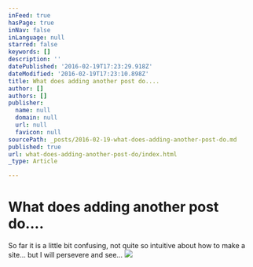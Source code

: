 ```yaml
---
inFeed: true
hasPage: true
inNav: false
inLanguage: null
starred: false
keywords: []
description: ''
datePublished: '2016-02-19T17:23:29.918Z'
dateModified: '2016-02-19T17:23:10.898Z'
title: What does adding another post do....
author: []
authors: []
publisher:
  name: null
  domain: null
  url: null
  favicon: null
sourcePath: _posts/2016-02-19-what-does-adding-another-post-do.md
published: true
url: what-does-adding-another-post-do/index.html
_type: Article

---
```

# What does adding another post do....

So far it is a little bit confusing, not quite so intuitive about how to make a site... but I will persevere and see...
![](https://the-grid-user-content.s3-us-west-2.amazonaws.com/85709e1f-e57a-4a9d-92e1-9234c8cb3e4b.jpg)